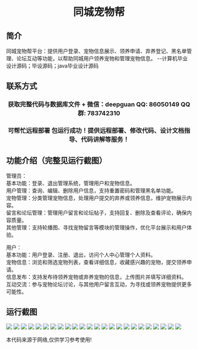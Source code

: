 <p><h1 align="center">同城宠物帮</h1></p>

## 简介
同城宠物帮平台：提供用户登录、宠物信息展示、领养申请、弃养登记、黑名单管理、论坛互动等功能，以帮助同城用户领养宠物和管理宠物信息。    --计算机毕业设计源码；毕设源码；java毕业设计源码


## 联系方式
<p><h3 align="center">获取完整代码与数据库文件 + 微信：deepguan QQ: 86050149 QQ群: 783742310</h3></p>
<p><h3 align="center">可帮忙远程部署 包运行成功！提供远程部署、修改代码、设计文档指导、代码讲解等服务！</h3></p>

## 功能介绍（完整见运行截图）
管理员：  
基本功能：登录、退出管理系统，管理用户和宠物信息。  
用户管理：查询、编辑、删除用户信息，支持重置密码和管理黑名单功能。  
宠物管理：分类管理宠物信息，处理用户提交的弃养或领养信息，维护宠物展示内容。  
留言和论坛管理：管理用户留言和论坛帖子，支持回复、删除及查看评论，确保内容质量。  
其他管理：支持轮播图、寻找宠物留言等模块的管理操作，优化平台展示和用户体验。  

用户：  
基本功能：用户登录、注册、退出，访问个人中心管理个人资料。  
宠物信息：浏览和筛选宠物列表，查看详细信息，收藏感兴趣的宠物，提交领养申请。  
信息发布：支持发布待领养宠物或弃养宠物的信息，上传图片并填写详细资料。  
互动交流：参与宠物论坛讨论，与其他用户留言互动，为寻找或领养宠物提供更多可能性。


## 运行截图
![](https://bs-1329754181.cos.ap-shanghai.myqcloud.com/ssm/CityPetHelp/img/001.jpg)
![](https://bs-1329754181.cos.ap-shanghai.myqcloud.com/ssm/CityPetHelp/img/002.jpg)
![](https://bs-1329754181.cos.ap-shanghai.myqcloud.com/ssm/CityPetHelp/img/003.jpg)
![](https://bs-1329754181.cos.ap-shanghai.myqcloud.com/ssm/CityPetHelp/img/004.jpg)
![](https://bs-1329754181.cos.ap-shanghai.myqcloud.com/ssm/CityPetHelp/img/005.jpg)
![](https://bs-1329754181.cos.ap-shanghai.myqcloud.com/ssm/CityPetHelp/img/006.jpg)
![](https://bs-1329754181.cos.ap-shanghai.myqcloud.com/ssm/CityPetHelp/img/007.jpg)
![](https://bs-1329754181.cos.ap-shanghai.myqcloud.com/ssm/CityPetHelp/img/008.jpg)
![](https://bs-1329754181.cos.ap-shanghai.myqcloud.com/ssm/CityPetHelp/img/009.jpg)
![](https://bs-1329754181.cos.ap-shanghai.myqcloud.com/ssm/CityPetHelp/img/010.jpg)
![](https://bs-1329754181.cos.ap-shanghai.myqcloud.com/ssm/CityPetHelp/img/011.jpg)
![](https://bs-1329754181.cos.ap-shanghai.myqcloud.com/ssm/CityPetHelp/img/012.jpg)
![](https://bs-1329754181.cos.ap-shanghai.myqcloud.com/ssm/CityPetHelp/img/013.jpg)
![](https://bs-1329754181.cos.ap-shanghai.myqcloud.com/ssm/CityPetHelp/img/014.jpg)
![](https://bs-1329754181.cos.ap-shanghai.myqcloud.com/ssm/CityPetHelp/img/015.jpg)
![](https://bs-1329754181.cos.ap-shanghai.myqcloud.com/ssm/CityPetHelp/img/016.jpg)
![](https://bs-1329754181.cos.ap-shanghai.myqcloud.com/ssm/CityPetHelp/img/017.jpg)
![](https://bs-1329754181.cos.ap-shanghai.myqcloud.com/ssm/CityPetHelp/img/018.jpg)
![](https://bs-1329754181.cos.ap-shanghai.myqcloud.com/ssm/CityPetHelp/img/019.jpg)
![](https://bs-1329754181.cos.ap-shanghai.myqcloud.com/ssm/CityPetHelp/img/020.jpg)
![](https://bs-1329754181.cos.ap-shanghai.myqcloud.com/ssm/CityPetHelp/img/021.jpg)
![](https://bs-1329754181.cos.ap-shanghai.myqcloud.com/ssm/CityPetHelp/img/022.jpg)
![](https://bs-1329754181.cos.ap-shanghai.myqcloud.com/ssm/CityPetHelp/img/023.jpg)
![](https://bs-1329754181.cos.ap-shanghai.myqcloud.com/ssm/CityPetHelp/img/024.jpg)

<p>本代码来源于网络,仅供学习参考使用!</p>
